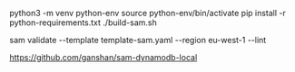 python3 -m venv python-env
source python-env/bin/activate
pip install -r python-requirements.txt
./build-sam.sh


sam validate --template template-sam.yaml  --region eu-west-1 --lint


https://github.com/ganshan/sam-dynamodb-local

